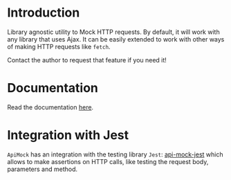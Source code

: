 # Introduction

Library agnostic utility to Mock HTTP requests.
By default, it will work with any library that uses Ajax. It can be easily extended to work with other ways of making HTTP requests like `fetch`.

Contact the author to request that feature if you need it!

# Documentation

Read the documentation [here](./docs/ApiMock.md).

# Integration with Jest

`ApiMock` has an integration with the testing library `Jest`: [api-mock-jest](https://github.com/adimux/api-mock-jest/) which allows to make assertions on HTTP calls, like testing the request body, parameters and method.
